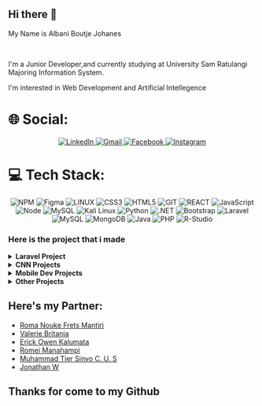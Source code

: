 <h2>Hi there 👋</h2>

<p>My Name is Albani Boutje Johanes</p>
<br>
<p>I'm a Junior Developer,and currently studying at University Sam Ratulangi Majoring Information System.  </p>
<p>I'm interested in Web Development and Artificial Intellegence</p>

# 🌐 Social:

<div align="center">
  <a href='https://www.linkedin.com/in/albani-johanes-822459279/'>
  <img src='https://img.shields.io/badge/-LinkedIn-%230077B5?style=for-the-badge&logo=linkedin&logoColor=white' alt='LinkedIn'/>
  </a>
  <a href='mailto:albanibjl@gmail.com'>
  <img src='https://img.shields.io/badge/-Gmail-%23333?style=for-the-badge&logo=gmail&logoColor=white' alt='Gmail'/>
  </a>
  <a href='https://web.facebook.com/albani.bjl.5'>
    <img src='https://img.shields.io/badge/Facebook-1877F2?style=for-the-badge&logo=facebook&logoColor=white' alt='Facebook'>
  </a>
  <a href='https://www.instagram.com/albaniboutje'>
    <img src='https://img.shields.io/badge/Instagram-E4405F?style=for-the-badge&logo=instagram&logoColor=white' alt='Instagram'>
  </a>
</div>

# 💻 Tech Stack:

<div align="center">
  <img src='https://img.shields.io/badge/NPM-%23000000.svg?style=for-the-badge&logo=npm&logoColor=white' alt='NPM'>
  <img src='https://img.shields.io/badge/figma-%23F24E1E.svg?style=for-the-badge&logo=figma&logoColor=white' alt='Figma'>
  <img src='https://img.shields.io/badge/Linux-FCC624?style=for-the-badge&logo=linux&logoColor=black' alt='LINUX'>
  <img src='https://img.shields.io/badge/css3-%231572B6.svg?style=for-the-badge&logo=css3&logoColor=white' alt='CSS3'>
  <img src='https://img.shields.io/badge/html5-%23E34F26.svg?style=for-the-badge&logo=html5&logoColor=white' alt='HTML5'>
  <img src='https://img.shields.io/badge/GIT-E44C30?style=for-the-badge&logo=git&logoColor=white' alt='GIT'>
  <img src='https://img.shields.io/badge/React-002160?style=for-the-badge&logo=react&logoColor=61DAFB' alt='REACT'>
  <img src='https://img.shields.io/badge/JavaScript-F7DF1E?style=for-the-badge&logo=javascript&logoColor=black' alt='JavaScript'>
  <img src='https://img.shields.io/badge/Node.js-43853D?style=for-the-badge&logo=node.js&logoColor=white' alt='Node'>
  <img src='https://img.shields.io/badge/MySQL-005C84?style=for-the-badge&logo=mysql&logoColor=white' alt='MySQL'>
  <img src='https://img.shields.io/badge/Kali_Linux-557C94?style=for-the-badge&logo=kali-linux&logoColor=white' alt='Kali Linux'>
  <img src='https://img.shields.io/badge/Python-3776AB?style=for-the-badge&logo=python&logoColor=white' alt='Python'>
  <img src='https://img.shields.io/badge/.NET-5C2D91?style=for-the-badge&logo=.net&logoColor=white' alt='.NET'>
  <img src='https://img.shields.io/badge/Bootstrap-563D7C?style=for-the-badge&logo=bootstrap&logoColor=white' alt='Bootstrap'>
  <img src='https://img.shields.io/badge/Laravel-FF2D20?style=for-the-badge&logo=laravel&logoColor=white' alt='Laravel'>
  <img src='https://img.shields.io/badge/MySQL-00000F?style=for-the-badge&logo=mysql&logoColor=white' alt='MySQL'>
  <img src='https://img.shields.io/badge/MongoDB-4EA94B?style=for-the-badge&logo=mongodb&logoColor=white' alt='MongoDB'>
  <img src='https://img.shields.io/badge/Java-ED8B00?style=for-the-badge&logo=openjdk&logoColor=white' alt='Java'>
  <img src='https://img.shields.io/badge/PHP-777BB4?style=for-the-badge&logo=php&logoColor=white' alt='PHP'>
  <img src='https://img.shields.io/badge/R-276DC3?style=for-the-badge&logo=r&logoColor=white' alt='R-Studio'>
</div>

<h3>Here is the project that i made</h3>
<details>	
  <br />
  <summary><b>Laravel Project</b></summary>
  	<ul>
      <li><a href="https://github.com/albanijohanes/crud-laravel">Crud-laravel</a></li>
      <li><a href="https://github.com/albanijohanes/laravel-react-api-crud">Crud laravel with front-end react and API</a></li>
      <li><a href="https://github.com/albanijohanes/project_gemastik">Porter Application featuring Roma Mantiri as Team Leader</a><span> The web: touleos.great-site.net</span></li>
      <li><a href="https://github.com/albanijohanes/riversky-laravel">Riversky as Information Application use laravel</a></li>
  	</ul>	
</details>

<details>
  <summary><b>CNN Projects</b></summary>
    <ul>
      <li><a href="https://github.com/albanijohanes/Identification-Banana">Identification Banana Using CNN</a></li>
      <li><a href="https://github.com/romanouke/Identifikasi-Suara-Burung-Weris">Identification of the Weris Bird Song using CNN and Mel-Frequency Cepstral Coefficients featuring Roma Mantiri as Team Leader</a></li>
    </ul>
</details>
<details>
  <summary><b>Mobile Dev Projects</b></summary>
    <ul>
      <li><a href="https://github.com/romanouke/BroCAF-Apps">BroCAF Application featuring Roma Mantiri as the Scrum Master</a></li>
    </ul>
</details>
<details>
  <summary><b>Other Projects</b></summary>
    <ul>
      <li><a href="https://github.com/albanijohanes/Arduino-Card-Detector">Card Detector Using Arduino as Door Security</a></li>
      <li><a href="https://github.com/albanijohanes/Riversky">PHP Native for web Riversky</a></li>
      <li><a href="https://github.com/albanijohanes/MVC_Sederhana">Project Simple MVC</a></li>
      <li><a href="https://github.com/albanijohanes/ProjectAutomataNFA">NFA Checker</a><span> The web: albani.epizy.com</span></li>
      <li><a href="https://github.com/albanijohanes/UAS-Programming">Project Final for Programming Semester 1</a></li>
      <li><a href="https://github.com/albanijohanes/Clock-Digital-Tkinter">Make a Clock Digital GUI using Python TKinter</a></li>
      <li><a href="https://github.com/albanijohanes/Sorting-Python">Make a InsertionSort and BubbleSort</a></li>
      <li><a href="https://github.com/albanijohanes/Calculator-Python-Tkinter">Make a Calculator GUI using Python TKinter</a></li>
    </ul>
</details>


<h2>Here's my Partner: </h2>
<ul>
  <li>
    <a href='https://github.com/romanouke'>
      Roma Nouke Frets Mantiri
    </a>
  </li>
  <li>
    <a href='https://github.com/vaylerie'>
      Valerie Britania
    </a>
  </li>
  <li>
    <a href='https://github.com/Latabuzz'>
      Erick Owen Kalumata
    </a>
  </li>
  <li>
    <a href='https://github.com/romeiaAlexander'>
      Romei Manahampi
    </a>
  </li>
  <li>
    <a href='https://github.com/Stalker-moment'>
      Muhammad Tier Sinyo C. U. S
    </a>
  </li>
  <li>
    <a href='https://github.com/joydozer'>
      Jonathan W
    </a>
  </li>
</ul>

<h2>Thanks for come to my Github</h2>


